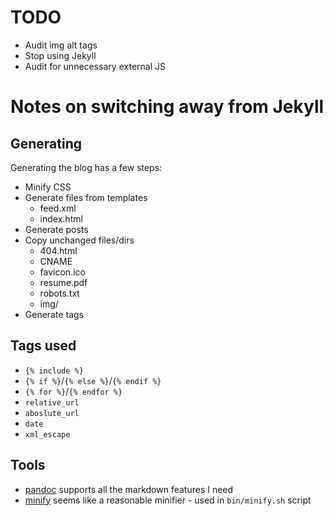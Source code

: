 # TODO

* Audit img alt tags
* Stop using Jekyll
* Audit for unnecessary external JS

# Notes on switching away from Jekyll

## Generating

Generating the blog has a few steps:

* Minify CSS
* Generate files from templates
    * feed.xml
    * index.html
* Generate posts
* Copy unchanged files/dirs
    * 404.html
    * CNAME
    * favicon.ico
    * resume.pdf
    * robots.txt
    * img/
* Generate tags

## Tags used

* `{% include %}`
* `{% if %}`/`{% else %}`/`{% endif %}`
* `{% for %}`/`{% endfor %}`
* `relative_url`
* `aboslute_url`
* `date`
* `xml_escape`

## Tools

* [pandoc](https://pandoc.org/) supports all the markdown features I need
* [minify](https://github.com/tdewolff/minify) seems like a reasonable minifier - used in `bin/minify.sh` script

